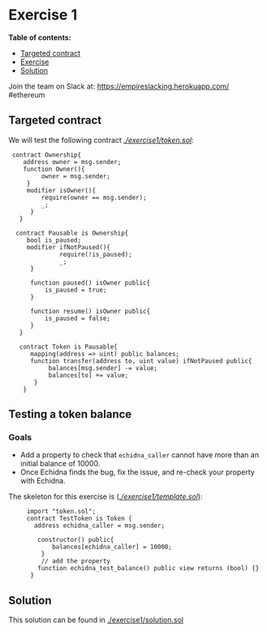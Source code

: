 # Exercise 1

**Table of contents:**

- [Targeted contract](#targeted-contract)
- [Exercise](#testing-a-token-balance)
- [Solution](#solution)

Join the team on Slack at: https://empireslacking.herokuapp.com/ #ethereum

## Targeted contract
  
We will test the following contract *[./exercise1/token.sol](./exercise1/token.sol)*:

```Solidity
 contract Ownership{
    address owner = msg.sender;
    function Owner(){
         owner = msg.sender;
     }
     modifier isOwner(){
         require(owner == msg.sender);
         _;
      }
   }

  contract Pausable is Ownership{
     bool is_paused;
     modifier ifNotPaused(){
              require(!is_paused);
              _;
      }

      function paused() isOwner public{
          is_paused = true;
      }

      function resume() isOwner public{
          is_paused = false;
      }
   }

   contract Token is Pausable{
      mapping(address => uint) public balances;
      function transfer(address to, uint value) ifNotPaused public{
           balances[msg.sender] -= value;
           balances[to] += value;
       }
    }

```

## Testing a token balance

### Goals

- Add a property to check that `echidna_caller` cannot have more than an initial balance of 10000.
- Once Echidna finds the bug, fix the issue, and re-check your property with Echidna.

The skeleton for this exercise is (*[./exercise1/template.sol](./exercise1/template.sol)*):

```Solidity
     import "token.sol";
     contract TestToken is Token {
       address echidna_caller = msg.sender;

        constructor() public{
            balances[echidna_caller] = 10000;
         }
         // add the property
        function echidna_test_balance() public view returns (bool) {}
      }
 ```

## Solution

This solution can be found in [./exercise1/solution.sol](./exercise1/solution.sol)
